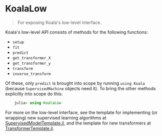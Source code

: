 # KoalaLow

> For exposing Koala's low-level interface.

Koala's low-level API consists of methods for the following
functions: 

- `setup`
- `fit`
- `predict`
- `get_transformer_X`
- `get_transformer_y`
- `transform`
- `inverse_transform`

Of these, only `predict` is brought into scope by running `using
Koala` (because `SupervisedMachine` objects need it). To bring the
other methods explicitly into scope do this:

````julia
    julia> using KoalaLow
````

For more on the low-level interface, see the template for implementing
(or wrapping) new supervised learning algorithms at
[SupervisedModelTemplate.jl](src/SupervisedModelTemplate.jl), and the
template for new transformers at
[TransformerTemplate.jl](src/TransformerTemplate.jl).
